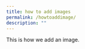 ```yaml
---
title: how to add images
permalink: /howtoaddimage/
description: ""
---
```

This is how we add an image.